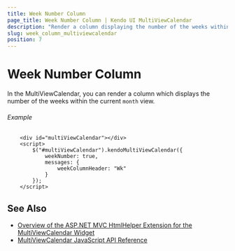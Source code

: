 ```yaml
---
title: Week Number Column
page_title: Week Number Column | Kendo UI MultiViewCalendar
description: "Render a column displaying the number of the weeks within the current month view when working with the Kendo UI MultiViewCalendar."
slug: week_column_multiviewcalendar
position: 7
---
```


# Week Number Column

In the MultiViewCalendar, you can render a column which displays the number of the weeks within the current `month` view.

###### Example

```dojo
    <div id="multiViewCalendar"></div>
    <script>
        $("#multiViewCalendar").kendoMultiViewCalendar({
            weekNumber: true,
            messages: {
                weekColumnHeader: "Wk"
            }
        });
    </script>
```

## See Also

* [Overview of the ASP.NET MVC HtmlHelper Extension for the MultiViewCalendar Widget](/aspnet-mvc/helpers/multiviewcalendar/overview)
* [MultiViewCalendar JavaScript API Reference](/api/javascript/ui/multiviewcalendar)

